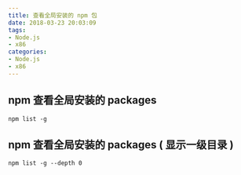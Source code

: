 ```yaml
---
title: 查看全局安装的 npm 包
date: 2018-03-23 20:03:09
tags:
- Node.js
- x86
categories:
- Node.js
- x86
---
```

## npm 查看全局安装的 packages
```
npm list -g
```
## npm 查看全局安装的 packages ( 显示一级目录 )
```
npm list -g --depth 0
```